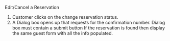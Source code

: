 Edit/Cancel a Reservation

1. Customer clicks on the change reservation status.
2. A Dialog box opens up that requests for the confirmation number.
		Dialog box must contain a submit button
		If the reservation is found then display the same guest form with all the info populated.
